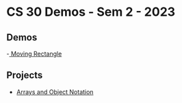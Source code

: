 # CS 30 Demos - Sem 2 - 2023

## Demos
-[ Moving Rectangle]()

## Projects
- [Arrays and Object Notation](array-assignment)
